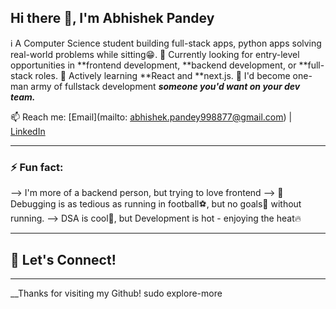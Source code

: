 ##   Hi there 👋, I'm Abhishek Pandey

ℹ️ A Computer Science student building full-stack apps, python apps solving real-world problems while sitting😁.
🎯 Currently looking for entry-level opportunities in **frontend development, **backend development, or **full-stack roles.
🌱 Actively learning **React and **next.js.
🎯 I'd become one-man army of fullstack development  ***someone you'd want on your dev team.***

📫 Reach me: [Email](mailto: abhishek.pandey998877@gmail.com) | [LinkedIn](https://www.linkedin.com/in/abhishek-pandey-296b04250/)

----

### ⚡ Fun fact: 
--> I'm more of a backend person, but trying to love frontend
--> 🐞Debugging is as tedious as running in football⚽, but no goals🥅 without running.
--> DSA is cool🧊, but Development is hot - enjoying the heat🔥

----

## 🛜 Let's Connect!

----

__Thanks for visiting my Github! sudo explore-more
